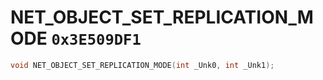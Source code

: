# NET_OBJECT_SET_REPLICATION_MODE `0x3E509DF1`

```cpp
void NET_OBJECT_SET_REPLICATION_MODE(int _Unk0, int _Unk1);
```